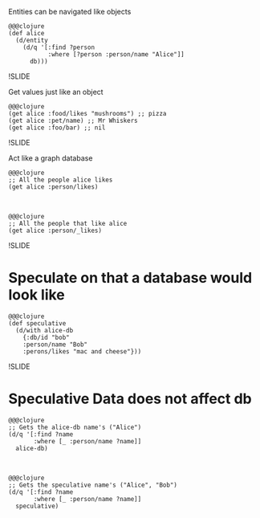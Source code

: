 Entities can be navigated like objects

    @@@clojure
    (def alice
      (d/entity
        (d/q '[:find ?person
               :where [?person :person/name "Alice"]]
          db)))

!SLIDE

Get values just like an object

    @@@clojure
    (get alice :food/likes "mushrooms") ;; pizza
    (get alice :pet/name) ;; Mr Whiskers
    (get alice :foo/bar) ;; nil

!SLIDE

Act like a graph database

    @@@clojure
    ;; All the people alice likes
    (get alice :person/likes)

<br />

    @@@clojure
    ;; All the people that like alice
    (get alice :person/_likes)

!SLIDE

# Speculate on that a database would look like

    @@@clojure
    (def speculative
      (d/with alice-db
        {:db/id "bob"
        :person/name "Bob"
        :perons/likes "mac and cheese"}))

!SLIDE

# Speculative Data does not affect db

    @@@clojure
    ;; Gets the alice-db name's ("Alice")
    (d/q '[:find ?name
           :where [_ :person/name ?name]]
      alice-db)

<br />

    @@@clojure
    ;; Gets the speculative name's ("Alice", "Bob")
    (d/q '[:find ?name
           :where [_ :person/name ?name]]
      speculative)
